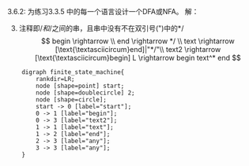 3.6.2: 为练习3.3.5 中的每一个语言设计一个DFA或NFA。
解：

3) 注释即/*和*/之间的串，且串中没有不在双引号(")中的*/
$$
    begin \rightarrow  \\
    end \rightarrow */ \\
    text \rightarrow [\text{\textasciicircum}end]|"*/"\\
    text2 \rightarrow [\text{\textasciicircum}begin]
    L \rightarrow begin text^* end
$$
```graphviz
    digraph finite_state_machine{
        rankdir=LR;
        node [shape=point] start;
        node [shape=doublecircle] 2;
        node [shape=circle];
        start -> 0 [label="start"];
        0 -> 1 [label="begin"];
        0 -> 3 [label="text2"];
        1 -> 1 [label="text"];
        1 -> 2 [label="end"];
        2 -> 3 [label="any"];
        3 -> 3 [label="any"];
    }
```
